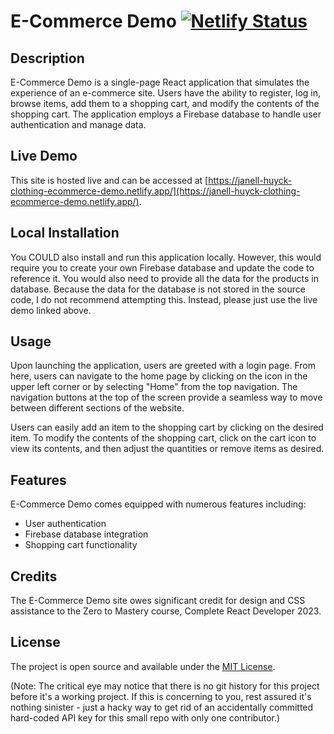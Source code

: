 # E-Commerce Demo [![Netlify Status](https://api.netlify.com/api/v1/badges/8420062b-7baa-4113-bc6d-0abc257c8e65/deploy-status)](https://app.netlify.com/sites/janell-huyck-clothing-ecommerce-demo/deploys)


## Description

E-Commerce Demo is a single-page React application that simulates the experience of an e-commerce site. Users have the ability to register, log in, browse items, add them to a shopping cart, and modify the contents of the shopping cart. The application employs a Firebase database to handle user authentication and manage data.

## Live Demo

This site is hosted live and can be accessed at [https://janell-huyck-clothing-ecommerce-demo.netlify.app/](https://janell-huyck-clothing-ecommerce-demo.netlify.app/).

## Local Installation

You COULD also install and run this application locally. However, this would require you to create your own Firebase database and update the code to reference it. You would also need to provide all the data for the products in database.  Because the data for the database is not stored in the source code, I do not recommend attempting this.  Instead, please just use the live demo linked above.


## Usage

Upon launching the application, users are greeted with a login page. From here, users can navigate to the home page by clicking on the icon in the upper left corner or by selecting "Home" from the top navigation. The navigation buttons at the top of the screen provide a seamless way to move between different sections of the website.

Users can easily add an item to the shopping cart by clicking on the desired item. To modify the contents of the shopping cart, click on the cart icon to view its contents, and then adjust the quantities or remove items as desired.

## Features

E-Commerce Demo comes equipped with numerous features including:

* User authentication
* Firebase database integration
* Shopping cart functionality

## Credits

The E-Commerce Demo site owes significant credit for design and CSS assistance to the Zero to Mastery course, Complete React Developer 2023.

## License

The project is open source and available under the [MIT License](LICENSE).


(Note: The critical eye may notice that there is no git history for this project before it's a working project.  If this is concerning to you, rest assured it's nothing sinister - just a hacky way to get rid of an accidentally committed hard-coded API key for this small repo with only one contributor.)